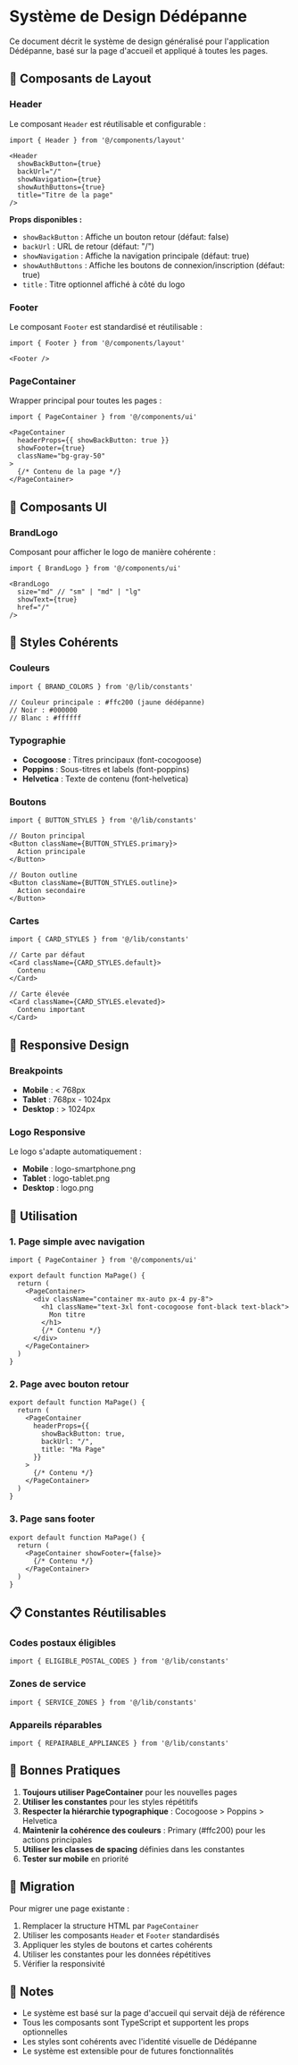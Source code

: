 # Système de Design Dédépanne

Ce document décrit le système de design généralisé pour l'application Dédépanne, basé sur la page d'accueil et appliqué à toutes les pages.

## 🎨 Composants de Layout

### Header
Le composant `Header` est réutilisable et configurable :

```tsx
import { Header } from '@/components/layout'

<Header 
  showBackButton={true}
  backUrl="/"
  showNavigation={true}
  showAuthButtons={true}
  title="Titre de la page"
/>
```

**Props disponibles :**
- `showBackButton` : Affiche un bouton retour (défaut: false)
- `backUrl` : URL de retour (défaut: "/")
- `showNavigation` : Affiche la navigation principale (défaut: true)
- `showAuthButtons` : Affiche les boutons de connexion/inscription (défaut: true)
- `title` : Titre optionnel affiché à côté du logo

### Footer
Le composant `Footer` est standardisé et réutilisable :

```tsx
import { Footer } from '@/components/layout'

<Footer />
```

### PageContainer
Wrapper principal pour toutes les pages :

```tsx
import { PageContainer } from '@/components/ui'

<PageContainer 
  headerProps={{ showBackButton: true }}
  showFooter={true}
  className="bg-gray-50"
>
  {/* Contenu de la page */}
</PageContainer>
```

## 🎯 Composants UI

### BrandLogo
Composant pour afficher le logo de manière cohérente :

```tsx
import { BrandLogo } from '@/components/ui'

<BrandLogo 
  size="md" // "sm" | "md" | "lg"
  showText={true}
  href="/"
/>
```

## 🎨 Styles Cohérents

### Couleurs
```tsx
import { BRAND_COLORS } from '@/lib/constants'

// Couleur principale : #ffc200 (jaune dédépanne)
// Noir : #000000
// Blanc : #ffffff
```

### Typographie
- **Cocogoose** : Titres principaux (font-cocogoose)
- **Poppins** : Sous-titres et labels (font-poppins)
- **Helvetica** : Texte de contenu (font-helvetica)

### Boutons
```tsx
import { BUTTON_STYLES } from '@/lib/constants'

// Bouton principal
<Button className={BUTTON_STYLES.primary}>
  Action principale
</Button>

// Bouton outline
<Button className={BUTTON_STYLES.outline}>
  Action secondaire
</Button>
```

### Cartes
```tsx
import { CARD_STYLES } from '@/lib/constants'

// Carte par défaut
<Card className={CARD_STYLES.default}>
  Contenu
</Card>

// Carte élevée
<Card className={CARD_STYLES.elevated}>
  Contenu important
</Card>
```

## 📱 Responsive Design

### Breakpoints
- **Mobile** : < 768px
- **Tablet** : 768px - 1024px
- **Desktop** : > 1024px

### Logo Responsive
Le logo s'adapte automatiquement :
- **Mobile** : logo-smartphone.png
- **Tablet** : logo-tablet.png
- **Desktop** : logo.png

## 🔧 Utilisation

### 1. Page simple avec navigation
```tsx
import { PageContainer } from '@/components/ui'

export default function MaPage() {
  return (
    <PageContainer>
      <div className="container mx-auto px-4 py-8">
        <h1 className="text-3xl font-cocogoose font-black text-black">
          Mon titre
        </h1>
        {/* Contenu */}
      </div>
    </PageContainer>
  )
}
```

### 2. Page avec bouton retour
```tsx
export default function MaPage() {
  return (
    <PageContainer 
      headerProps={{
        showBackButton: true,
        backUrl: "/",
        title: "Ma Page"
      }}
    >
      {/* Contenu */}
    </PageContainer>
  )
}
```

### 3. Page sans footer
```tsx
export default function MaPage() {
  return (
    <PageContainer showFooter={false}>
      {/* Contenu */}
    </PageContainer>
  )
}
```

## 📋 Constantes Réutilisables

### Codes postaux éligibles
```tsx
import { ELIGIBLE_POSTAL_CODES } from '@/lib/constants'
```

### Zones de service
```tsx
import { SERVICE_ZONES } from '@/lib/constants'
```

### Appareils réparables
```tsx
import { REPAIRABLE_APPLIANCES } from '@/lib/constants'
```

## 🎯 Bonnes Pratiques

1. **Toujours utiliser PageContainer** pour les nouvelles pages
2. **Utiliser les constantes** pour les styles répétitifs
3. **Respecter la hiérarchie typographique** : Cocogoose > Poppins > Helvetica
4. **Maintenir la cohérence des couleurs** : Primary (#ffc200) pour les actions principales
5. **Utiliser les classes de spacing** définies dans les constantes
6. **Tester sur mobile** en priorité

## 🔄 Migration

Pour migrer une page existante :

1. Remplacer la structure HTML par `PageContainer`
2. Utiliser les composants `Header` et `Footer` standardisés
3. Appliquer les styles de boutons et cartes cohérents
4. Utiliser les constantes pour les données répétitives
5. Vérifier la responsivité

## 📝 Notes

- Le système est basé sur la page d'accueil qui servait déjà de référence
- Tous les composants sont TypeScript et supportent les props optionnelles
- Les styles sont cohérents avec l'identité visuelle de Dédépanne
- Le système est extensible pour de futures fonctionnalités 